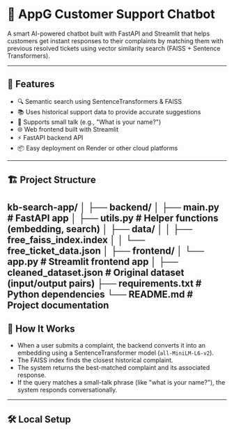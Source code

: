 # 🤖 AppG Customer Support Chatbot

A smart AI-powered chatbot built with FastAPI and Streamlit that helps customers get instant responses to their complaints by matching them with previous resolved tickets using vector similarity search (FAISS + Sentence Transformers).

---

## 🚀 Features

- 🔍 Semantic search using SentenceTransformers & FAISS
- 📚 Uses historical support data to provide accurate suggestions
- 💬 Supports small talk (e.g., "What is your name?")
- 🌐 Web frontend built with Streamlit
- ⚡ FastAPI backend API
- 📦 Easy deployment on Render or other cloud platforms

---

## 🏗️ Project Structure

kb-search-app/ │ ├── backend/ │ ├── main.py # FastAPI app │ ├── utils.py # Helper functions (embedding, search) │ ├── data/ │ │ ├── free_faiss_index.index │ │ └── free_ticket_data.json │ ├── frontend/ │ └── app.py # Streamlit frontend app │ ├── cleaned_dataset.json # Original dataset (input/output pairs) ├── requirements.txt # Python dependencies └── README.md # Project documentation
---

## 🧠 How It Works

- When a user submits a complaint, the backend converts it into an embedding using a SentenceTransformer model (`all-MiniLM-L6-v2`).
- The FAISS index finds the closest historical complaint.
- The system returns the best-matched complaint and its associated response.
- If the query matches a small-talk phrase (like "what is your name?"), the system responds conversationally.

---

## 🛠️ Local Setup

